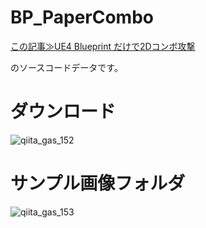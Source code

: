 # BP_PaperCombo

[この記事≫UE4 Blueprint だけで2Dコンボ攻撃](https://qiita.com/O_Y_G/items/044e0cfaf16dc61221d3)

のソースコードデータです。

# ダウンロード

![qiita_gas_152](https://user-images.githubusercontent.com/62424367/108294794-e512f980-71d9-11eb-9f74-7055f0a32272.jpg)

# サンプル画像フォルダ

![qiita_gas_153](https://user-images.githubusercontent.com/62424367/108294795-e6442680-71d9-11eb-81ae-beec2feba63d.jpg)
